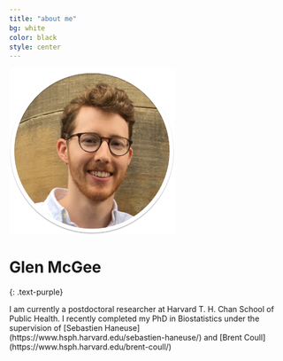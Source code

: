 ```yaml
---
title: "about me"
bg: white
color: black
style: center
---
```



<div class="row">
  <div class="col-md-6">
    <img src="img/headshot1sh.png" height="300px" width="300px">
      
   # Glen McGee
   {: .text-purple}

   <span class="fa-stack subtlecircle" style="font-size:25px; background:white">
    <i class="fa fa-circle fa-stack-2x text-white"></i>
    <a href="mailto:glen_mcgee@hsph.harvard.edu"><i class="fa fa-envelope fa-stack-1x text-black"></i></a>
   </span>
   <span class="fa-stack subtlecircle" style="font-size:25px; background:white">
    <i class="fa fa-circle fa-stack-2x text-white"></i>
    <a href="https://github.com/glenmcgee"><i class="fa fa-github fa-stack-1x text-black"></i></a>
   </span>
   <span class="fa-stack subtlecircle" style="font-size:25px; background:white">
    <i class="fa fa-circle fa-stack-2x text-white"></i>
    <a href="https://scholar.google.com/citations?user=Fe524GEAAAAJ&hl=en&oi=ao"><i class="fa fa-graduation-cap fa-stack-1x text-black"></i></a>
    </span>
      
 </div>
 <div class="col-md-6"> 
      I am currently a postdoctoral researcher at Harvard T. H. Chan School of Public Health. I recently completed my PhD in Biostatistics under the supervision of [Sebastien Haneuse](https://www.hsph.harvard.edu/sebastien-haneuse/) and [Brent Coull](https://www.hsph.harvard.edu/brent-coull/)
  </div>
</div><!-- row -->



 





<!--<span id="forkongithub">
  <a href="{{ site.source_link }}" class="bg-black">
    Fork me on GitHub
  </a>
</span>-->
